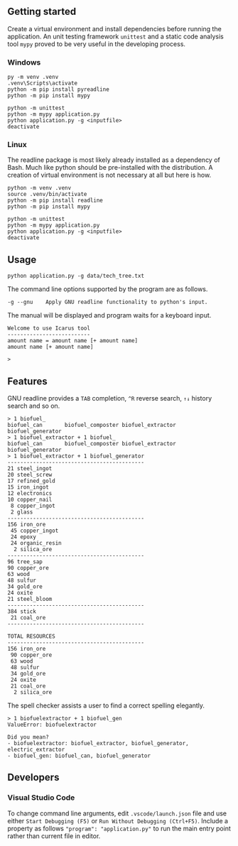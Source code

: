 ## Getting started

Create a virtual environment and install dependencies before running the application.
An unit testing framework `unittest` and a static code analysis tool `mypy` proved to be very useful in the developing process.

### Windows

```
py -m venv .venv
.venv\Scripts\activate
python -m pip install pyreadline
python -m pip install mypy

python -m unittest
python -m mypy application.py
python application.py -g <inputfile>
deactivate
```

### Linux

The readline package is most likely already installed as a dependency of Bash. Much like python should be pre-installed with the distribution. A creation of virtual environment is not necessary at all but here is how.

```
python -m venv .venv
source .venv/bin/activate
python -m pip install readline
python -m pip install mypy

python -m unittest
python -m mypy application.py
python application.py -g <inputfile>
deactivate
```

## Usage

```
python application.py -g data/tech_tree.txt
```

The command line options supported by the program are as follows.

```
-g --gnu    Apply GNU readline functionality to python's input.
```

The manual will be displayed and program waits for a keyboard input.

```
Welcome to use Icarus tool
--------------------------
amount name = amount name [+ amount name]
amount name [+ amount name]

> 
```

## Features

GNU readline provides a `TAB` completion, `^R` reverse search, `↑↓` history search and so on.

```
> 1 biofuel_
biofuel_can       biofuel_composter biofuel_extractor biofuel_generator
> 1 biofuel_extractor + 1 biofuel_
biofuel_can       biofuel_composter biofuel_extractor biofuel_generator
> 1 biofuel_extractor + 1 biofuel_generator
-------------------------------------------
21 steel_ingot
20 steel_screw
17 refined_gold
15 iron_ingot
12 electronics
10 copper_nail
 8 copper_ingot
 2 glass
-------------------------------------------
156 iron_ore
 45 copper_ingot
 24 epoxy
 24 organic_resin
  2 silica_ore
-------------------------------------------
96 tree_sap
90 copper_ore
63 wood
48 sulfur
34 gold_ore
24 oxite
21 steel_bloom
-------------------------------------------
384 stick
 21 coal_ore
-------------------------------------------

TOTAL RESOURCES
-------------------------------------------
156 iron_ore
 90 copper_ore
 63 wood
 48 sulfur
 34 gold_ore
 24 oxite
 21 coal_ore
  2 silica_ore
```

The spell checker assists a user to find a correct spelling elegantly.

```
> 1 biofuelextractor + 1 biofuel_gen
ValueError: biofuelextractor

Did you mean?
- biofuelextractor: biofuel_extractor, biofuel_generator, electric_extractor
- biofuel_gen: biofuel_can, biofuel_generator
```

## Developers

### Visual Studio Code

To change command line arguments, edit `.vscode/launch.json` file and use either `Start Debugging (F5)` or `Run Without Debugging (Ctrl+F5)`. Include a property as follows `"program": "application.py"` to run the main entry point rather than current file in editor.
